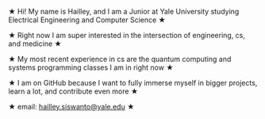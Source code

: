★ Hi! My name is Hailley, and I am a Junior at Yale University studying Electrical Engineering and Computer Science ★

★ Right now I am super interested in the intersection of engineering, cs, and medicine ★

★ My most recent experience in cs are the quantum computing and systems programming classes I am in right now ★

★ I am on GitHub because I want to fully immerse myself in bigger projects, learn a lot, and contribute even more ★

★ email: hailley.siswanto@yale.edu ★

<!---
hailleysiswanto/hailleysiswanto is a ✨ special ✨ repository because its `README.md` (this file) appears on your GitHub profile.
You can click the Preview link to take a look at your changes.
--->
